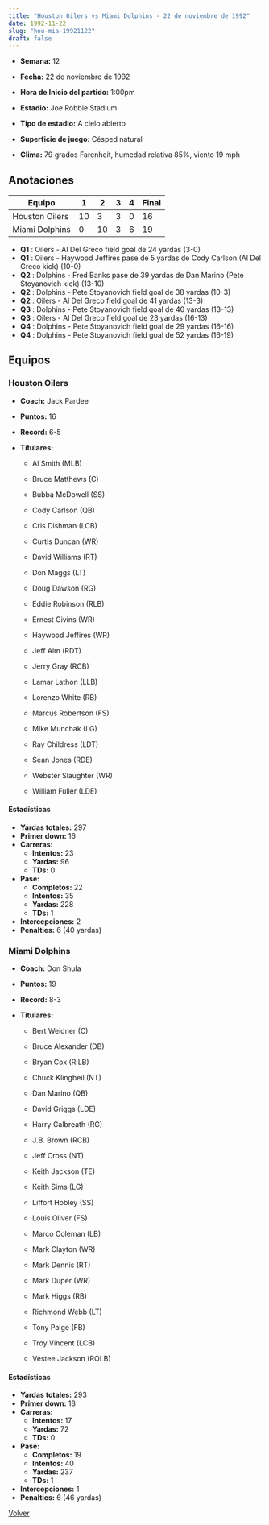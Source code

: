 ```yaml
---
title: "Houston Oilers vs Miami Dolphins - 22 de noviembre de 1992"
date: 1992-11-22
slug: "hou-mia-19921122"
draft: false
---
```


* **Semana:** 12
* **Fecha:** 22 de noviembre de 1992

* **Hora de Inicio del partido:** 1:00pm
* **Estadio:** Joe Robbie Stadium
* **Tipo de estadio:** A cielo abierto
* **Superficie de juego:** Césped natural
* **Clima:** 79 grados Farenheit, humedad relativa 85%, viento 19 mph





## Anotaciones
| Equipo | 1 | 2 | 3 | 4 | Final |
|--------|---|---|---|---|-------|
| Houston Oilers  | 10 | 3 | 3 | 0  | 16 |
| Miami Dolphins  | 0 | 10 | 3 | 6  | 19 |
* **Q1** : Oilers - Al Del Greco field goal de 24 yardas (3-0)
* **Q1** : Oilers - Haywood Jeffires pase de 5 yardas de Cody Carlson (Al Del Greco kick) (10-0)
* **Q2** : Dolphins - Fred Banks pase de 39 yardas de Dan Marino (Pete Stoyanovich kick) (13-10)
* **Q2** : Dolphins - Pete Stoyanovich field goal de 38 yardas (10-3)
* **Q2** : Oilers - Al Del Greco field goal de 41 yardas (13-3)
* **Q3** : Dolphins - Pete Stoyanovich field goal de 40 yardas (13-13)
* **Q3** : Oilers - Al Del Greco field goal de 23 yardas (16-13)
* **Q4** : Dolphins - Pete Stoyanovich field goal de 29 yardas (16-16)
* **Q4** : Dolphins - Pete Stoyanovich field goal de 52 yardas (16-19)


## Equipos


### Houston Oilers
* **Coach:** Jack Pardee
* **Puntos:** 16
* **Record:** 6-5
* **Titulares:** 

  * Al Smith (MLB) 

  * Bruce Matthews (C) 

  * Bubba McDowell (SS) 

  * Cody Carlson (QB) 

  * Cris Dishman (LCB) 

  * Curtis Duncan (WR) 

  * David Williams (RT) 

  * Don Maggs (LT) 

  * Doug Dawson (RG) 

  * Eddie Robinson (RLB) 

  * Ernest Givins (WR) 

  * Haywood Jeffires (WR) 

  * Jeff Alm (RDT) 

  * Jerry Gray (RCB) 

  * Lamar Lathon (LLB) 

  * Lorenzo White (RB) 

  * Marcus Robertson (FS) 

  * Mike Munchak (LG) 

  * Ray Childress (LDT) 

  * Sean Jones (RDE) 

  * Webster Slaughter (WR) 

  * William Fuller (LDE) 

#### Estadísticas
* **Yardas totales:** 297
* **Primer down:** 16
* **Carreras:**
  * **Intentos:** 23
  * **Yardas:** 96
  * **TDs:** 0
* **Pase:**
  * **Completos:** 22
  * **Intentos:** 35
  * **Yardas:** 228
  * **TDs:** 1
* **Intercepciones:** 2
* **Penalties:** 6 (40 yardas)

### Miami Dolphins
* **Coach:** Don Shula
* **Puntos:** 19
* **Record:** 8-3
* **Titulares:** 

  * Bert Weidner (C) 

  * Bruce Alexander (DB) 

  * Bryan Cox (RILB) 

  * Chuck Klingbeil (NT) 

  * Dan Marino (QB) 

  * David Griggs (LDE) 

  * Harry Galbreath (RG) 

  * J.B. Brown (RCB) 

  * Jeff Cross (NT) 

  * Keith Jackson (TE) 

  * Keith Sims (LG) 

  * Liffort Hobley (SS) 

  * Louis Oliver (FS) 

  * Marco Coleman (LB) 

  * Mark Clayton (WR) 

  * Mark Dennis (RT) 

  * Mark Duper (WR) 

  * Mark Higgs (RB) 

  * Richmond Webb (LT) 

  * Tony Paige (FB) 

  * Troy Vincent (LCB) 

  * Vestee Jackson (ROLB) 

#### Estadísticas
* **Yardas totales:** 293
* **Primer down:** 18
* **Carreras:**
  * **Intentos:** 17
  * **Yardas:** 72
  * **TDs:** 0
* **Pase:**
  * **Completos:** 19
  * **Intentos:** 40
  * **Yardas:** 237
  * **TDs:** 1
* **Intercepciones:** 1
* **Penalties:** 6 (46 yardas)


[Volver](/historia/1992)
